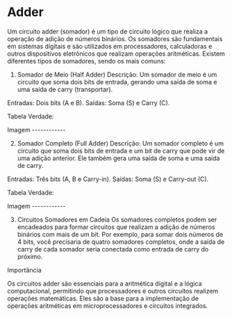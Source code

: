 # Adder

Um circuito adder (somador) é um tipo de circuito lógico que realiza a operação de adição de números binários. Os somadores são fundamentais em sistemas digitais e são utilizados em processadores, calculadoras e outros dispositivos eletrônicos que realizam operações aritméticas. Existem diferentes tipos de somadores, sendo os mais comuns:

1. Somador de Meio (Half Adder)
Descrição: Um somador de meio é um circuito que soma dois bits de entrada, gerando uma saída de soma e uma saída de carry (transportar).

Entradas: Dois bits (A e B).
Saídas: Soma (S) e Carry (C).

Tabela Verdade:

Imagem ------------



2. Somador Completo (Full Adder)
Descrição: Um somador completo é um circuito que soma dois bits de entrada e um bit de carry que pode vir de uma adição anterior. Ele também gera uma saída de soma e uma saída de carry.

Entradas: Três bits (A, B e Carry-in).
Saídas: Soma (S) e Carry-out (C).

Tabela Verdade:

Imagem ------------


3. Circuitos Somadores em Cadeia
Os somadores completos podem ser encadeados para formar circuitos que realizam a adição de números binários com mais de um bit. Por exemplo, para somar dois números de 4 bits, você precisaria de quatro somadores completos, onde a saída de carry de cada somador seria conectada como entrada de carry do próximo.

Importância

Os circuitos adder são essenciais para a aritmética digital e a lógica computacional, permitindo que processadores e outros circuitos realizem operações matemáticas. Eles são a base para a implementação de operações aritméticas em microprocessadores e circuitos integrados.
